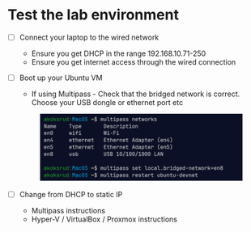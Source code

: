# Test the lab environment

* [ ] Connect your laptop to the wired network
  * Ensure you get DHCP in the range 192.168.10.71-250
  * Ensure you get internet access through the wired connection
*   [ ] Boot up your Ubuntu VM

    * If using Multipass - Check that the bridged network is correct. Choose your USB dongle or ethernet port etc

    <figure><img src="../.gitbook/assets/image.png" alt=""><figcaption></figcaption></figure>
* [ ] Change from DHCP to static IP
  * Multipass instructions
  * Hyper-V / VirtualBox / Proxmox instructions

